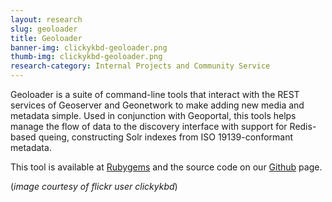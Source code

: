 ```yaml
---
layout: research
slug: geoloader
title: Geoloader
banner-img: clickykbd-geoloader.png
thumb-img: clickykbd-geoloader.png
research-category: Internal Projects and Community Service
---
```


Geoloader is a suite of command-line tools that interact with the REST services of Geoserver and Geonetwork to make adding new media and metadata simple. Used in conjunction with Geoportal, this tools helps manage the flow of data to the discovery interface with support for Redis-based queing, constructing Solr indexes from ISO 19139-conformant metadata.

This tool is available at [Rubygems](https://rubygems.org/gems/geoloader) and the source code on our [Github](https://github.com/scholarslab/Geoloader) page.

(_image courtesy of flickr user clickykbd_)
